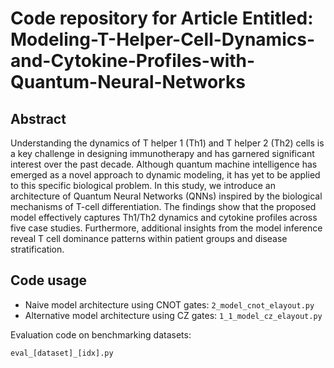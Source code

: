 # Code repository for Article Entitled: Modeling-T-Helper-Cell-Dynamics-and-Cytokine-Profiles-with-Quantum-Neural-Networks
## Abstract
Understanding the dynamics of T helper 1 (Th1) and T helper 2 (Th2) cells is a key challenge in designing immunotherapy and has garnered significant interest over the past decade. Although quantum machine intelligence has emerged as a novel approach to dynamic modeling, it has yet to be applied to this specific biological problem. In this study, we introduce an architecture of Quantum Neural Networks (QNNs) inspired by the biological mechanisms of T-cell differentiation. The findings show that the proposed model effectively captures Th1/Th2 dynamics and cytokine profiles across five case studies. Furthermore, additional insights from the model inference reveal T cell dominance patterns within patient groups and disease stratification.

## Code usage
- Naive model architecture using CNOT gates: `2_model_cnot_elayout.py`
- Alternative model architecture using CZ gates: `1_1_model_cz_elayout.py`

Evaluation code on benchmarking datasets:
```python
eval_[dataset]_[idx].py
```
